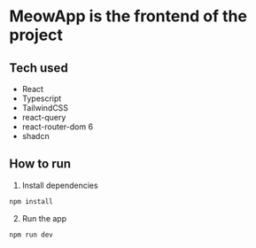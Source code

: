 # MeowApp is the frontend of the project

## Tech used

- React
- Typescript
- TailwindCSS
- react-query
- react-router-dom 6
- shadcn

## How to run

1. Install dependencies

```bash
npm install
```

2. Run the app

```bash
npm run dev
```
